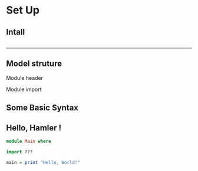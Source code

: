 # Set Up

## Intall

```shell

```



---

## Model struture

Module header

Module import

## Some Basic Syntax



## Hello, Hamler !

```Haskell
module Main where

import ???

main = print "Hello, World!"
```

